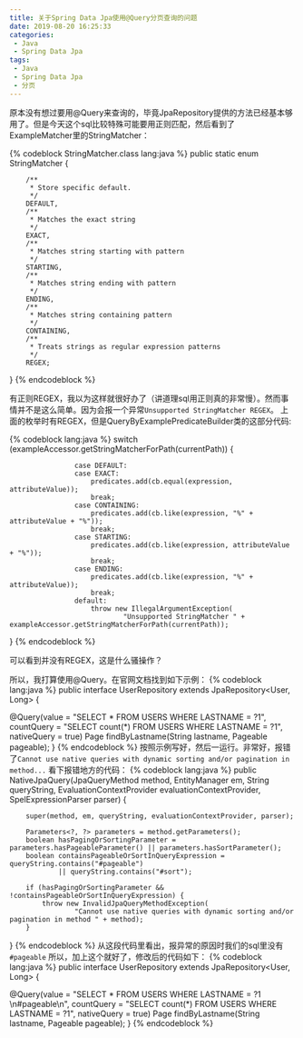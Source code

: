 ```yaml
---
title: 关于Spring Data Jpa使用@Query分页查询的问题
date: 2019-08-20 16:25:33
categories:
 - Java
 - Spring Data Jpa
tags:
 - Java
 - Spring Data Jpa
 - 分页
---
```


原本没有想过要用@Query来查询的，毕竟JpaRepository提供的方法已经基本够用了。但是今天这个sql比较特殊可能要用正则匹配，然后看到了ExampleMatcher里的StringMatcher：

{% codeblock StringMatcher.class lang:java %}
public static enum StringMatcher {

        /**
         * Store specific default.
         */
        DEFAULT,
        /**
         * Matches the exact string
         */
        EXACT,
        /**
         * Matches string starting with pattern
         */
        STARTING,
        /**
         * Matches string ending with pattern
         */
        ENDING,
        /**
         * Matches string containing pattern
         */
        CONTAINING,
        /**
         * Treats strings as regular expression patterns
         */
        REGEX;

}
{% endcodeblock %}

有正则REGEX，我以为这样就很好办了（讲道理sql用正则真的非常慢）。然而事情并不是这么简单。因为会报一个异常`Unsupported StringMatcher REGEX`。
上面的枚举时有REGEX，但是QueryByExamplePredicateBuilder类的这部分代码:

{% codeblock lang:java %}
switch (exampleAccessor.getStringMatcherForPath(currentPath)) {

                    case DEFAULT:
                    case EXACT:
                        predicates.add(cb.equal(expression, attributeValue));
                        break;
                    case CONTAINING:
                        predicates.add(cb.like(expression, "%" + attributeValue + "%"));
                        break;
                    case STARTING:
                        predicates.add(cb.like(expression, attributeValue + "%"));
                        break;
                    case ENDING:
                        predicates.add(cb.like(expression, "%" + attributeValue));
                        break;
                    default:
                        throw new IllegalArgumentException(
                                "Unsupported StringMatcher " + exampleAccessor.getStringMatcherForPath(currentPath));
}
{% endcodeblock %}

可以看到并没有REGEX，这是什么骚操作？



所以，我打算使用@Query。在官网文档找到如下示例：
{% codeblock lang:java %}
public interface UserRepository extends JpaRepository<User, Long> {

  @Query(value = "SELECT * FROM USERS WHERE LASTNAME = ?1",
    countQuery = "SELECT count(*) FROM USERS WHERE LASTNAME = ?1",
    nativeQuery = true)
  Page<User> findByLastname(String lastname, Pageable pageable);
}
{% endcodeblock %}
按照示例写好，然后一运行。非常好，报错了`Cannot use native queries with dynamic sorting and/or pagination in method...`
看下报错地方的代码：
{% codeblock lang:java %}
public NativeJpaQuery(JpaQueryMethod method, EntityManager em, String queryString,
            EvaluationContextProvider evaluationContextProvider, SpelExpressionParser parser) {

        super(method, em, queryString, evaluationContextProvider, parser);
    
        Parameters<?, ?> parameters = method.getParameters();
        boolean hasPagingOrSortingParameter = parameters.hasPageableParameter() || parameters.hasSortParameter();
        boolean containsPageableOrSortInQueryExpression = queryString.contains("#pageable")
                || queryString.contains("#sort");
    
        if (hasPagingOrSortingParameter && !containsPageableOrSortInQueryExpression) {
            throw new InvalidJpaQueryMethodException(
                    "Cannot use native queries with dynamic sorting and/or pagination in method " + method);
        }
}
{% endcodeblock %}
从这段代码里看出，报异常的原因时我们的sql里没有`#pageable`
所以，加上这个就好了，修改后的代码如下：
{% codeblock lang:java %}
public interface UserRepository extends JpaRepository<User, Long> {

  @Query(value = "SELECT * FROM USERS WHERE LASTNAME = ?1 \n#pageable\n",
    countQuery = "SELECT count(*) FROM USERS WHERE LASTNAME = ?1",
    nativeQuery = true)
  Page<User> findByLastname(String lastname, Pageable pageable);
}
{% endcodeblock %}